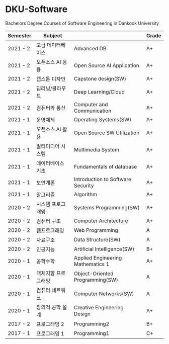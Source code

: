 # DKU-Software
Bachelors Degree Courses of Software Engineering in Dankook University

| Semester | Subject             |                                   | Grade |
| -------- | ------------------- | --------------------------------- | ----- |
| 2021 - 2 | 고급 데이터베이스   | Advanced DB                       | A+    |
| 2021 - 2 | 오픈소스 AI 응용    | Open Source AI Application        | A+    |
| 2021 - 2 | 캡스톤 디자인       | Capstone design(SW)               | A+    |
| 2021 - 2 | 딥러닝/클라우드     | Deep Learning/Cloud               | A+    |
| 2021 - 2 | 컴퓨터와 통신       | Computer and Communication        | A+    |
| 2021 - 1 | 운영체제            | Operating Systems(SW)             | A+    |
| 2021 - 1 | 오픈소스 AI 활용    | Open Source SW Utilization        | A+    |
| 2021 - 1 | 멀티미디어 시스템   | Multimedia System                 | A+    |
| 2021 - 1 | 데이터베이스 기초   | Fundamentals of database          | A+    |
| 2021 - 1 | 보안개론            | Introduction to Software Security | A+    |
| 2021 - 1 | 알고리즘            | Algorithm                         | A+    |
| 2020 - 2 | 시스템 프로그래밍   | Systems Programming(SW)           | A+    |
| 2020 - 2 | 컴퓨터 구조         | Computer Architecture             | A+    |
| 2020 - 2 | 웹프로그래밍        | Web Programming                   | A     |
| 2020 - 2 | 자료구조            | Data Structure(SW)                | A     |
| 2020 - 2 | 인공지능            | Artificial Intelligence(SW)       | B+    |
| 2020 - 1 | 공학수학            | Applied Engineering Mathematics 1 | A+    |
| 2020 - 1 | 객체지향 프로그래밍 | Object-Oriented Programming(SW)   | A     |
| 2020 - 1 | 컴퓨터 네트워크     | Computer Networks(SW)             | A     |
| 2020 - 1 | 창의적 공학 설계    | Creative Engineering Design       | A+    |
| 2017 - 2 | 프로그래밍 2        | Programming2                      | B+    |
| 2017 - 1 | 프로그래밍 1        | Programming1                      | C+    |
